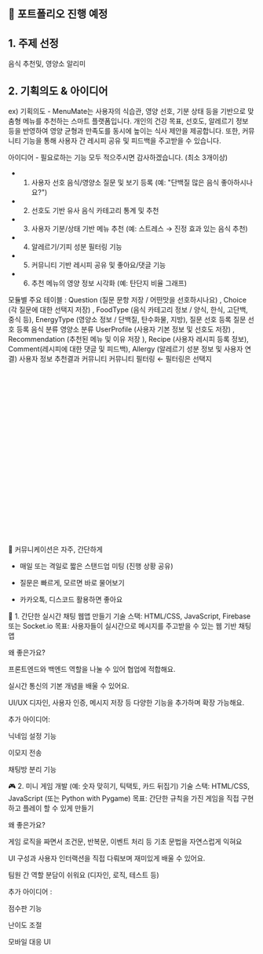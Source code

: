 ## 📂 포트폴리오 진행 예정

## 1. 주제 선정
음식 추천및, 영양소 알리미

## 2. 기획의도 & 아이디어

ex)
기획의도 - MenuMate는 사용자의 식습관, 영양 선호, 기분 상태 등을 기반으로 맞춤형 메뉴를 추천하는 스마트 플랫폼입니다.
 개인의 건강 목표, 선호도, 알레르기 정보 등을 반영하여 영양 균형과 만족도를 동시에 높이는 식사 제안을 제공합니다.
 또한, 커뮤니티 기능을 통해 사용자 간 레시피 공유 및 피드백을 주고받을 수 있습니다.

아이디어 - 필요로하는 기능 모두 적으주시면 감사하겠습니다. (최소 3개이상)
- 1. 사용자 선호 음식/영양소 질문 및 보기 등록 (예: "단백질 많은 음식 좋아하시나요?")
- 2. 선호도 기반 유사 음식 카테고리 통계 및 추천
- 3. 사용자 기분/상태 기반 메뉴 추천 (예: 스트레스 → 진정 효과 있는 음식 추천)
- 4. 알레르기/기피 성분 필터링 기능
- 5. 커뮤니티 기반 레시피 공유 및 좋아요/댓글 기능
- 6. 추천 메뉴의 영양 정보 시각화 (예: 탄단지 비율 그래프)

모듈별 주요 테이블 : Question (질문 문항 저장 / 어떤맛을 선호하시나요) , Choice (각 질문에 대한 선택지 저장) , FoodType (음식 카테고리 정보 / 양식, 한식, 고단백, 중식 등), EnergyType (영양소 정보 / 단백질, 탄수화물, 지방),
                      질문 선호 등록                                    질문 선호 등록                            음식 분류                                                영양소 분류
                    UserProfile (사용자 기본 정보 및 선호도 저장) , Recommendation (추천된 메뉴 및 이유 저장 ), Recipe (사용자 레시피 등록 정보), Comment(레시피에 대한 댓글 및 피드백), Allergy (알레르기 성분 정보 및 사용자 연결)
                    사용자 정보                                        추천결과                                커뮤니티                          커뮤니티                                필터링 ← 필터링은 선택지






<br>
<br>
<br>
<br>
<br>
<br>
<br>
<br>
<br>
<br>
<br>
<br>
<br>
<br>
<br>
<br>
<br>
<br>
<br>
<br>































💬  커뮤니케이션은 자주, 간단하게

- 매일 또는 격일로 짧은 스탠드업 미팅 (진행 상황 공유)

- 질문은 빠르게, 모르면 바로 물어보기

- 카카오톡, 디스코드 활용하면 좋아요


💬 1. 간단한 실시간 채팅 웹앱 만들기
기술 스택: HTML/CSS, JavaScript, Firebase 또는 Socket.io 목표: 사용자들이 실시간으로 메시지를 주고받을 수 있는 웹 기반 채팅 앱

왜 좋은가요?

프론트엔드와 백엔드 역할을 나눌 수 있어 협업에 적합해요.

실시간 통신의 기본 개념을 배울 수 있어요.

UI/UX 디자인, 사용자 인증, 메시지 저장 등 다양한 기능을 추가하며 확장 가능해요.

추가 아이디어:

닉네임 설정 기능

이모지 전송

채팅방 분리 기능

🎮 2. 미니 게임 개발 (예: 숫자 맞히기, 틱택토, 카드 뒤집기)
기술 스택: HTML/CSS, JavaScript (또는 Python with Pygame) 목표: 간단한 규칙을 가진 게임을 직접 구현하고 플레이 할 수 있게 만들기

왜 좋은가요?

게임 로직을 짜면서 조건문, 반복문, 이벤트 처리 등 기초 문법을 자연스럽게 익혀요

UI 구성과 사용자 인터랙션을 직접 다뤄보며 재미있게 배울 수 있어요.

팀원 간 역할 분담이 쉬워요 (디자인, 로직, 테스트 등)

추가 아이디어 : 

점수판 기능

난이도 조절

모바일 대응 UI

